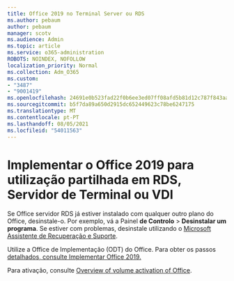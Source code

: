 ```yaml
---
title: Office 2019 no Terminal Server ou RDS
ms.author: pebaum
author: pebaum
manager: scotv
ms.audience: Admin
ms.topic: article
ms.service: o365-administration
ROBOTS: NOINDEX, NOFOLLOW
localization_priority: Normal
ms.collection: Adm_O365
ms.custom:
- "3487"
- "9001419"
ms.openlocfilehash: 24691e0b523fad22f0b6ee3ed07ff08afd5b81d12c787f843aa94c5b6835915b
ms.sourcegitcommit: b5f7da89a650d2915dc652449623c78be6247175
ms.translationtype: MT
ms.contentlocale: pt-PT
ms.lasthandoff: 08/05/2021
ms.locfileid: "54011563"
---
```

# <a name="deploying-office-2019-for-shared-use-on-rds-terminal-server-or-vdi"></a>Implementar o Office 2019 para utilização partilhada em RDS, Servidor de Terminal ou VDI

Se Office servidor RDS já estiver instalado com qualquer outro plano do Office, desinstale-o. Por exemplo, vá a Painel **de Controlo**  >  **Desinstalar um programa**. Se estiver com problemas, desinstale utilizando o [Microsoft Assistente de Recuperação e Suporte](https://aka.ms/SARA-OfficeUninstall-Alchemy). 

Utilize a Office de Implementação (ODT) do Office. Para obter os passos [detalhados, consulte Implementar Office 2019.](https://docs.microsoft.com/deployoffice/office2019/deploy)

Para ativação, consulte [Overview of volume activation of Office](https://docs.microsoft.com/deployoffice/vlactivation/plan-volume-activation-of-office).